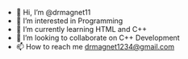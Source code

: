- 👋 Hi, I’m @drmagnet11
- 👀 I’m interested in Programming
- 🌱 I’m currently learning HTML and C++
- 💞️ I’m looking to collaborate on C++ Development
- 📫 How to reach me drmagnet1234@gmail.com

<!---
drmagnet11/drmagnet11 is a ✨ special ✨ repository because its `README.md` (this file) appears on your GitHub profile.
You can click the Preview link to take a look at your changes.
--->
